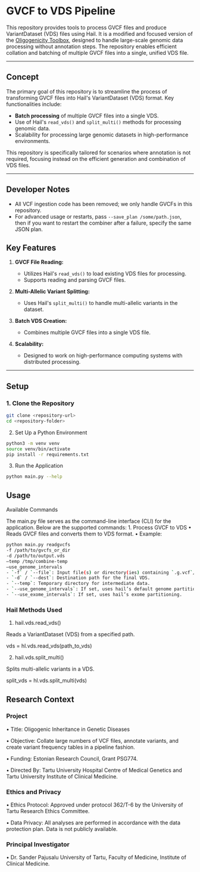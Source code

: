 # GVCF to VDS Pipeline

This repository provides tools to process GVCF files and produce VariantDataset (VDS) files using Hail. It is a modified and focused version of the [Oligogenicity Toolbox](https://github.com/OligoGeneticDiseases/gen-toolbox.git), designed to handle large-scale genomic data processing without annotation steps. The repository enables efficient collation and batching of multiple GVCF files into a single, unified VDS file.

---

## **Concept**

The primary goal of this repository is to streamline the process of transforming GVCF files into Hail's VariantDataset (VDS) format. Key functionalities include:
- **Batch processing** of multiple GVCF files into a single VDS.
- Use of Hail's `read_vds()` and `split_multi()` methods for processing genomic data.
- Scalability for processing large genomic datasets in high-performance environments.

This repository is specifically tailored for scenarios where annotation is not required, focusing instead on the efficient generation and combination of VDS files.

---

## Developer Notes
- All VCF ingestion code has been removed; we only handle GVCFs in this repository. 
- For advanced usage or restarts, pass `--save_plan /some/path.json`, then if you want to restart the combiner after a failure, specify the same JSON plan.



## **Key Features**

1. **GVCF File Reading:**
   - Utilizes Hail's `read_vds()` to load existing VDS files for processing.
   - Supports reading and parsing GVCF files.

2. **Multi-Allelic Variant Splitting:**
   - Uses Hail's `split_multi()` to handle multi-allelic variants in the dataset.

3. **Batch VDS Creation:**
   - Combines multiple GVCF files into a single VDS file.

4. **Scalability:**
   - Designed to work on high-performance computing systems with distributed processing.

---

## **Setup**

### **1. Clone the Repository**
```bash
git clone <repository-url>
cd <repository-folder>
```

2. Set Up a Python Environment
```bash
python3 -m venv venv
source venv/bin/activate
pip install -r requirements.txt
```
3. Run the Application
```bash
python main.py --help
```

## Usage

Available Commands

The main.py file serves as the command-line interface (CLI) for the application. Below are the supported commands:
	1.	Process GVCF to VDS
	•	Reads GVCF files and converts them to VDS format.
	•	Example:

```bash
python main.py readgvcfs 
-f /path/to/gvcfs_or_dir 
-d /path/to/output.vds 
–temp /tmp/combine-temp 
–use_genome_intervals
- `-f` / `--file`: Input file(s) or directory(ies) containing `.g.vcf`/`.g.vcf.gz`.
- `-d` / `--dest`: Destination path for the final VDS.
- `--temp`: Temporary directory for intermediate data.
- `--use_genome_intervals`: If set, uses hail’s default genome partitioning.  
- `--use_exome_intervals`: If set, uses hail’s exome partitioning.
```
### Hail Methods Used

1. hail.vds.read_vds()

Reads a VariantDataset (VDS) from a specified path.

vds = hl.vds.read_vds(path_to_vds)

2. hail.vds.split_multi()

Splits multi-allelic variants in a VDS.

split_vds = hl.vds.split_multi(vds)

## Research Context

### Project

• Title: Oligogenic Inheritance in Genetic Diseases

• Objective: Collate large numbers of VCF files, annotate variants, and create variant frequency tables in a pipeline fashion.

• Funding: Estonian Research Council, Grant PSG774.

• Directed By: Tartu University Hospital Centre of Medical Genetics and Tartu University Institute of Clinical Medicine.


### Ethics and Privacy

• Ethics Protocol: Approved under protocol 362/T-6 by the University of Tartu Research Ethics Committee.

• Data Privacy: All analyses are performed in accordance with the data protection plan. Data is not publicly available.


### Principal Investigator

• Dr. Sander Pajusalu
University of Tartu, Faculty of Medicine, Institute of Clinical Medicine.
